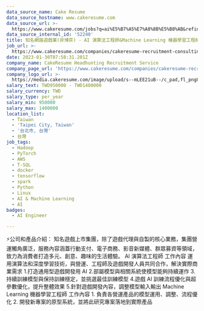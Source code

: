 ```yaml
---
data_source_name: Cake Resume
data_source_hostname: www.cakeresume.com
data_source_url: >-
  https://www.cakeresume.com/jobs?q=ai%E5%B7%A5%E7%A8%8B%E5%B8%AB&refinementList%5Blang_[…]y_type%5D=per_year&range%5Bsalary_range%5D%5Bmin%5D=1000000
data_source_internal_id: '52240'
title: 知名網路遊戲業(非博弈) - AI 演算法工程師&Machine Learning 機器學習工程師 -TL
job_url: >-
  https://www.cakeresume.com/companies/cakeresume-recruitment-consulting/jobs/796530
date: 2023-01-30T07:58:31.201Z
company_name: CakeResume Headhunting Recruitment Service
company_page_url: 'https://www.cakeresume.com/companies/cakeresume-recruitment-consulting'
company_logo_url: >-
  https://media.cakeresume.com/image/upload/s--mLEE21uB--/c_pad,fl_png8,h_200,w_200/v1620881212/vdbipassrdfr8omwzeq6.png
salary_text: TWD950000 - TWD1400000
salary_currency: TWD
salary_type: per_year
salary_min: 950000
salary_max: 1400000
location_list:
  - Taiwan
  - 'Taipei City, Taiwan'
  - '台北市, 台灣'
  - 台灣
job_tags:
  - Hadoop
  - PyTorch
  - AWS
  - T-SQL
  - docker
  - tensorflow
  - spark
  - Python
  - Linux
  - AI & Machine Learning
  - AI
badges:
  - AI Engineer

---
```


⚡公司和產品介紹： 知名遊戲上市集團，除了遊戲代理與自製的核心業務，集團營運觸角廣泛，服務內容涵蓋行動支付、電子商務、影音新媒體、群眾募資等領域，致力為消費者打造多元、創意、趣味的生活體驗。 AI 演算法工程師 工作內容 運用演算法和深度學習技術，與營運、工程師及遊戲開發人員共同合作，解決實際商業需求 1.打造通用型遊戲開發用 AI 2.部屬模型與相關系統使模型能夠持續運作 3.持續訓練模型與保持訓練穩定，並挑選最佳訓練模型 4.遊戲 AI 訓練流程優化與超參數優化，提升整體效果 5.針對遊戲開發內容，調整模型輸入輸出 Machine Learning 機器學習工程師 工作內容 1. 負責各營運產品的模型運用、調整、流程優化 2. 開發新專案的原型系統，並將此研究專案落地到實際產品